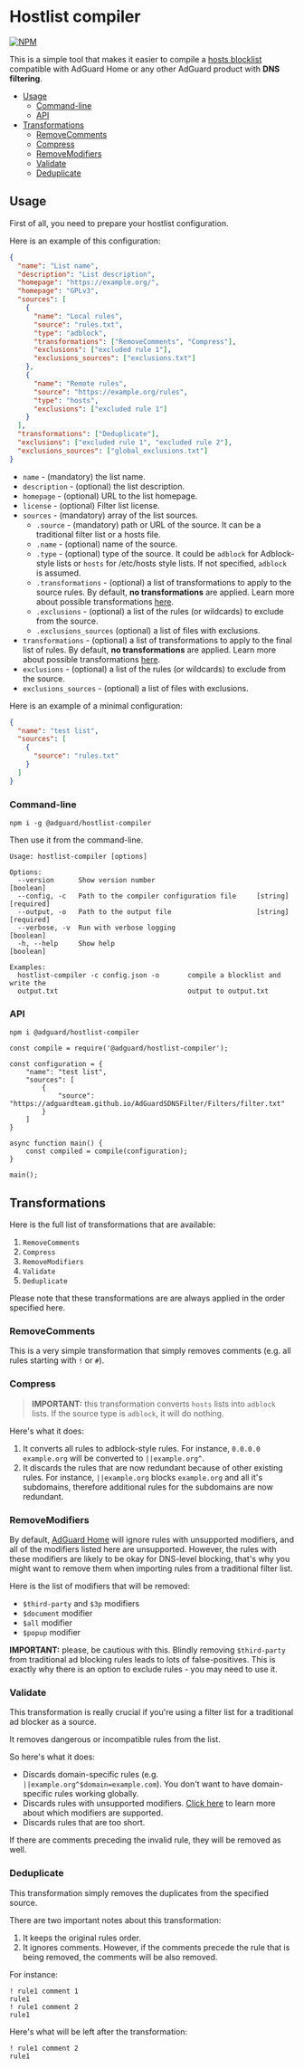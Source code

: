 # Hostlist compiler

[![NPM](https://nodei.co/npm/@adguard/hostlist-compiler.png?compact=true)](https://www.npmjs.com/package/@adguard/hostlist-compiler/)

This is a simple tool that makes it easier to compile a [hosts blocklist](https://github.com/AdguardTeam/AdGuardHome/wiki/Hosts-Blocklists) compatible with AdGuard Home or any other AdGuard product with **DNS filtering**.

- [Usage](#usage)
  - [Command-line](#command-line)
  - [API](#api)
- [Transformations](#transformations)
  - [RemoveComments](#remove-comments)
  - [Compress](#compress)
  - [RemoveModifiers](#remove-modifiers)
  - [Validate](#validate)
  - [Deduplicate](#deduplicate)

## <a id="usage"></a> Usage

First of all, you need to prepare your hostlist configuration.

Here is an example of this configuration:

```json
{
  "name": "List name",
  "description": "List description",
  "homepage": "https://example.org/",
  "homepage": "GPLv3",
  "sources": [
    {
      "name": "Local rules",
      "source": "rules.txt",
      "type": "adblock",
      "transformations": ["RemoveComments", "Compress"],
      "exclusions": ["excluded rule 1"],
      "exclusions_sources": ["exclusions.txt"]
    },
    {
      "name": "Remote rules",
      "source": "https://example.org/rules",
      "type": "hosts",
      "exclusions": ["excluded rule 1"]
    }
  ],
  "transformations": ["Deduplicate"],
  "exclusions": ["excluded rule 1", "excluded rule 2"],
  "exclusions_sources": ["global_exclusions.txt"]
}
```

- `name` - (mandatory) the list name.
- `description` - (optional) the list description.
- `homepage` - (optional) URL to the list homepage.
- `license` - (optional) Filter list license.
- `sources` - (mandatory) array of the list sources.
  - `.source` - (mandatory) path or URL of the source. It can be a traditional filter list or a hosts file.
  - `.name` - (optional) name of the source.
  - `.type` - (optional) type of the source. It could be `adblock` for Adblock-style lists or `hosts` for /etc/hosts style lists. If not specified, `adblock` is assumed.
  - `.transformations` - (optional) a list of transformations to apply to the source rules. By default, **no transformations** are applied. Learn more about possible transformations [here](#transformations).
  - `.exclusions` - (optional) a list of the rules (or wildcards) to exclude from the source.
  - `.exclusions_sources` (optional) a list of files with exclusions.
- `transformations` - (optional) a list of transformations to apply to the final list of rules. By default, **no transformations** are applied. Learn more about possible transformations [here](#transformations).
- `exclusions` - (optional) a list of the rules (or wildcards) to exclude from the source.
- `exclusions_sources` - (optional) a list of files with exclusions.

Here is an example of a minimal configuration:

```json
{
  "name": "test list",
  "sources": [
    {
      "source": "rules.txt"
    }
  ]
}
```

### <a id="command-line"></a> Command-line

```
npm i -g @adguard/hostlist-compiler
```

Then use it from the command-line.

```
Usage: hostlist-compiler [options]

Options:
  --version      Show version number                                   [boolean]
  --config, -c   Path to the compiler configuration file     [string] [required]
  --output, -o   Path to the output file                     [string] [required]
  --verbose, -v  Run with verbose logging                              [boolean]
  -h, --help     Show help                                             [boolean]

Examples:
  hostlist-compiler -c config.json -o       compile a blocklist and write the
  output.txt                                output to output.txt
```

### <a id="api"></a> API

```
npm i @adguard/hostlist-compiler
```

```
const compile = require('@adguard/hostlist-compiler');

const configuration = {
    "name": "test list",
    "sources": [
        {
            "source": "https://adguardteam.github.io/AdGuardSDNSFilter/Filters/filter.txt"
        }
    ]
}

async function main() {
    const compiled = compile(configuration);
}

main();
```

## <a id="transformations"></a> Transformations

Here is the full list of transformations that are available:

1. `RemoveComments`
2. `Compress`
3. `RemoveModifiers`
4. `Validate`
5. `Deduplicate`

Please note that these transformations are are always applied in the order specified here.

### <a id="remove-comments"></a> RemoveComments

This is a very simple transformation that simply removes comments (e.g. all rules starting with `!` or `#`).

### <a id="compress"></a> Compress

> **IMPORTANT:** this transformation converts `hosts` lists into `adblock` lists. If the source type is `adblock`, it will do nothing.

Here's what it does:

1. It converts all rules to adblock-style rules. For instance, `0.0.0.0 example.org` will be converted to `||example.org^`.
2. It discards the rules that are now redundant because of other existing rules. For instance, `||example.org` blocks `example.org` and all it's subdomains, therefore additional rules for the subdomains are now redundant.

### <a id="remove-modifiers"></a> RemoveModifiers

By default, [AdGuard Home](https://github.com/AdguardTeam/AdGuardHome) will ignore rules with unsupported modifiers, and all of the modifiers listed here are unsupported. However, the rules with these modifiers are likely to be okay for DNS-level blocking, that's why you might want to remove them when importing rules from a traditional filter list.

Here is the list of modifiers that will be removed:

- `$third-party` and `$3p` modifiers
- `$document` modifier
- `$all` modifier
- `$popup` modifier

**IMPORTANT:** please, be cautious with this. Blindly removing `$third-party` from traditional ad blocking rules leads to lots of false-positives. This is exactly why there is an option to exclude rules - you may need to use it.

### <a id="validate"></a> Validate

This transformation is really crucial if you're using a filter list for a traditional ad blocker as a source.

It removes dangerous or incompatible rules from the list.

So here's what it does:

- Discards domain-specific rules (e.g. `||example.org^$domain=example.com`). You don't want to have domain-specific rules working globally.
- Discards rules with unsupported modifiers. [Click here](https://github.com/AdguardTeam/AdGuardHome/wiki/Hosts-Blocklists#-adblock-style-syntax) to learn more about which modifiers are supported.
- Discards rules that are too short.

If there are comments preceding the invalid rule, they will be removed as well.

### <a id="deduplicate"></a> Deduplicate

This transformation simply removes the duplicates from the specified source.

There are two important notes about this transformation:

1. It keeps the original rules order.
2. It ignores comments. However, if the comments precede the rule that is being removed, the comments will be also removed.

For instance:

```
! rule1 comment 1
rule1
! rule1 comment 2
rule1
```

Here's what will be left after the transformation:

```
! rule1 comment 2
rule1
```
